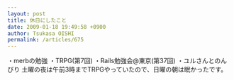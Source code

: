 ```yaml
---
layout: post
title: 休日にしたこと
date: 2009-01-18 19:49:58 +0900
author: Tsukasa OISHI
permalink: /articles/675
---
```


・merbの勉強
・TRPG(第7回)
・Rails勉強会@東京(第37回)
・ユルさんとのんびり
土曜の夜は午前3時までTRPGやっていたので、日曜の朝は眠かったです。


